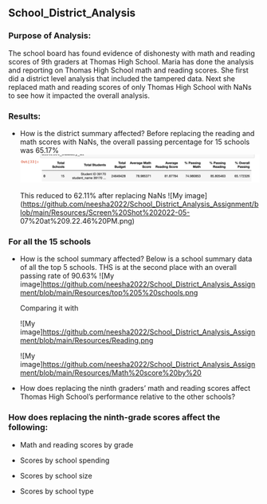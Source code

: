 ## School_District_Analysis

### Purpose of Analysis: 
The school board has found evidence of dishonesty with math and reading scores of 9th graders at Thomas High School. Maria has done the
analysis and reporting on Thomas High School math and reading scores. She first did a district level analysis that included the tampered data. Next she replaced math and reading scores of only Thomas High School with NaNs to see how it impacted the overall analysis.

### Results:
* How is the district summary affected?
  Before replacing the reading and math scores with NaNs, the overall passing percentage for 15 schools was 65.17%
  ![My image](https://github.com/neesha2022/School_District_Analysis_Assignment/blob/main/Resources/Without%20NaNs.png)
  
  This reduced to 62.11% after replacing NaNs
  ![My image](https://github.com/neesha2022/School_District_Analysis_Assignment/blob/main/Resources/Screen%20Shot%202022-05-   07%20at%209.22.46%20PM.png)

### For all the 15 schools

* How is the school summary affected?
  Below is a school summary data of all the top 5 schools. THS is at the second place with an overall passing rate of 90.63%
  ![My image]https://github.com/neesha2022/School_District_Analysis_Assignment/blob/main/Resources/top%205%20schools.png
  
  Comparing it with 
  
  ![My image]https://github.com/neesha2022/School_District_Analysis_Assignment/blob/main/Resources/Reading.png
  
  ![My image]https://github.com/neesha2022/School_District_Analysis_Assignment/blob/main/Resources/Math%20score%20by%20
  



* How does replacing the ninth graders’ math and reading scores affect Thomas High School’s performance relative to the other schools?

### How does replacing the ninth-grade scores affect the following:

* Math and reading scores by grade

* Scores by school spending

* Scores by school size

* Scores by school type
 
